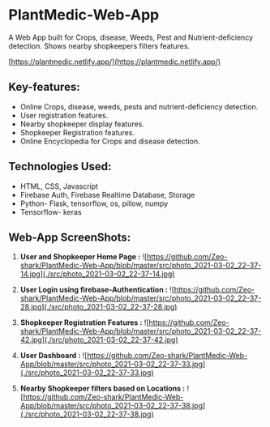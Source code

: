 # PlantMedic-Web-App

A Web App built for Crops, disease, Weeds, Pest and Nutrient-deficiency detection. Shows nearby shopkeepers filters features.

[https://plantmedic.netlify.app/](https://plantmedic.netlify.app/)

## Key-features:
- Online Crops,  disease, weeds, pests and nutrient-deficiency detection.
- User registration features.
- Nearby shopkeeper display features.
- Shopkeeper Registration features.
- Online Encyclopedia for Crops and disease detection.

## Technologies Used:
- HTML, CSS, Javascript
- Firebase Auth, Firebase Realtime Database, Storage
- Python- Flask, tensorflow, os, pillow, numpy
- Tensorflow- keras

## Web-App ScreenShots:

1. **User and Shopkeeper Home Page :**
![https://github.com/Zeo-shark/PlantMedic-Web-App/blob/master/src/photo_2021-03-02_22-37-14.jpg](./src/photo_2021-03-02_22-37-14.jpg)

2. **User Login using firebase-Authentication :**
![https://github.com/Zeo-shark/PlantMedic-Web-App/blob/master/src/photo_2021-03-02_22-37-28.jpg](./src/photo_2021-03-02_22-37-28.jpg)

3. **Shopkeeper Registration Features :**
![https://github.com/Zeo-shark/PlantMedic-Web-App/blob/master/src/photo_2021-03-02_22-37-42.jpg](./src/photo_2021-03-02_22-37-42.jpg)

4. **User Dashboard :**
![https://github.com/Zeo-shark/PlantMedic-Web-App/blob/master/src/photo_2021-03-02_22-37-33.jpg](./src/photo_2021-03-02_22-37-33.jpg)

5. **Nearby Shopkeeper filters based on Locations :**
![https://github.com/Zeo-shark/PlantMedic-Web-App/blob/master/src/photo_2021-03-02_22-37-38.jpg](./src/photo_2021-03-02_22-37-38.jpg)
